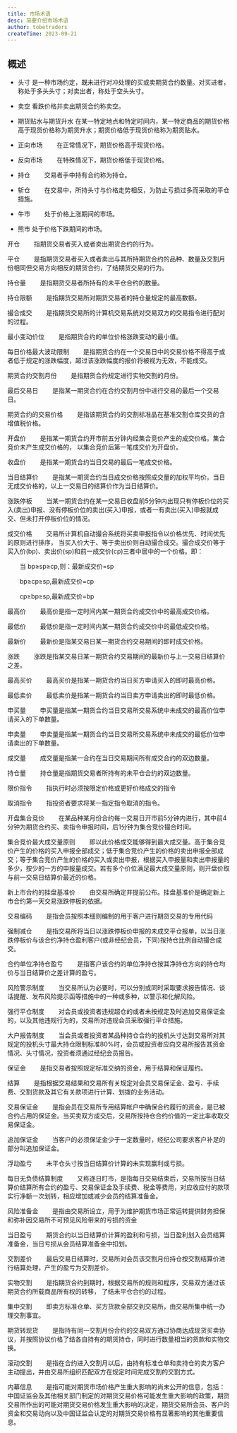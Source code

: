 ```yaml
---
title: 市场术语
desc: 简要介绍市场术语
author: tobetraders
createTime: 2023-09-21
---
```


## 概述
* 头寸
是一种市场约定，既未进行对冲处理的买或卖期货合约数量。对买进者，称处于多头头寸；对卖出者，称处于空头头寸。

* 卖空
看跌价格并卖出期货合约称卖空。

* 期货贴水与期货升水
在某一特定地点和特定时间内，某一特定商品的期货价格高于现货价格称为期货升水；期货价格低于现货价格称为期货贴水。

* 正向市场
　　在正常情况下，期货价格高于现货价格。
* 反向市场
　　在特殊情况下，期货价格低于现货价格。
* 持仓
　　交易者手中持有合约称为持仓。
* 斩仓
　　在交易中，所持头寸与价格走势相反，为防止亏损过多而采取的平仓措施。
* 牛市
　　处于价格上涨期间的市场。

* 熊市
处于价格下跌期间的市场。

开仓
　　指期货交易者买入或者卖出期货合约的行为。

平仓
　　是指期货交易者买入或者卖出与其所持期货合约的品种、数量及交割月份相同但交易方向相反的期货合约，了结期货交易的行为。

持仓量
　　是指期货交易者所持有的未平仓合约的数量。

持仓限额
　　是指期货交易所对期货交易者的持仓量规定的最高数额。

撮合成交
　　是指期货交易所的计算机交易系统对交易双方的交易指令进行配对的过程。

最小变动价位
　　是指期货合约的单位价格涨跌变动的最小值。

每日价格最大波动限制
　　是指期货合约在一个交易日中的交易价格不得高于或者低于规定的涨跌幅度，超过该涨跌幅度的报价将被视为无效，不能成交。

期货合约交割月份
　　是指期货合约规定进行实物交割的月份。

最后交易日
　　是指某一期货合约在合约交割月份中进行交易的最后一个交易日。

期货合约的交易价格
　　是指该期货合约的交割标准品在基准交割仓库交货的含增值税价格。

开盘价
　　是指某一期货合约开市前五分钟内经集合竞价产生的成交价格。集合竞价未产生成交价格的， 以集合竞价后第一笔成交价为开盘价。

收盘价
　　是指某一期货合约当日交易的最后一笔成交价格。

当日结算价
　　是指某一期货合约当日成交价格按照成交量的加权平均价。当日无成交价格的，以上一交易日的结算价作为当日结算价。

涨跌停板
　　当某一期货合约在某一交易日收盘前5分钟内出现只有停板价位的买入(卖出)申报、没有停板价位的卖出(买入)申报，或者一有卖出(买入)申报就成交、但未打开停板价位的情况。

成交价格
　　交易所计算机自动撮合系统将买卖申报指令以价格优先、时间优先的原则进行排序， 当买入价大于、等于卖出价则自动撮合成交。撮合成交价等于买入价(bp)、卖出价(sp)和前一成交价(cp)三者中居中的一个价格。即：

　　当 bp≥sp≥cp,则：最新成交价=sp

　　bp≥cp≥sp,最新成交价=cp

　　cp≥bp≥sp,最新成交价=bp

最高价
　　最高价是指一定时间内某一期货合约成交价中的最高成交价格。

最低价
　　最低价是指一定时间内某一期货合约成交价中的最低成交价格。

最新价
　　最新价是指某交易日某一期货合约交易期间的即时成交价格。

涨跌
　　涨跌是指某交易日某一期货合约交易期间的最新价与上一交易日结算价之差。

最高买价
　　最高买价是指某一期货合约当日买方申请买入的即时最高价格。

最低卖价
　　最低卖价是指某一期货合约当日卖方申请卖出的即时最低价格。

申买量
　　申买量是指某一期货合约当日交易所交易系统中未成交的最高价位申请买入的下单数量。

申卖量
　　申卖量是指某一期货合约当日交易所交易系统中未成交的最低价位申请卖出的下单数量。

成交量
　　成交量是指某一合约在当日交易期间所有成交合约的双边数量。

持仓量
　　持仓量是指期货交易者所持有的未平仓合约的双边数量。

限价指令
　　指执行时必须按限定价格或更好价格成交的指令

取消指令
　　指投资者要求将某一指定指令取消的指令。

开盘集合竞价
　　在某品种某月份合约每一交易日开市前5分钟内进行，其中前4分钟为期货合约买、卖指令申报时间，后1分钟为集合竞价撮合时间。

集合竞价最大成交量原则
　　即以此价格成交能够得到最大成交量。高于集合竞价产生的价格的买入申报全部成交；低于集合竞价产生的价格的卖出申报全部成交；等于集合竞价产生的价格的买入或卖出申报，根据买入申报量和卖出申报量的多少，按少的一方的申报量成交。若有多个价位满足最大成交量原则，则开盘价取与前一交易日结算价最近的价格。

新上市合约的挂盘基准价
　　由交易所确定并提前公布。挂盘基准价是确定新上市合约第一天交易涨跌停板的依据。

交易编码
　　是指会员按照本细则编制的用于客户进行期货交易的专用代码

强制减仓
　　是指交易所将当日以涨跌停板价申报的未成交平仓报单，以当日涨跌停板价与该合约净持仓盈利客户(或非经纪会员，下同)按持仓比例自动撮合成交。

合约单位净持仓盈亏
　　是指客户该合约的单位净持仓按其净持仓方向的持仓均价与当日结算价之差计算的盈亏。

风险警示制度
　　当交易所认为必要时，可以分别或同时采取要求报告情况、谈话提醒、发布风险提示函等措施中的一种或多种，以警示和化解风险。

强行平仓制度
　　对会员或投资者违规超仓的或者未按规定及时追加交易保证金的，以及其他违规行为的，交易所对违规会员采取强行平仓措施。

大户报告制度
　　当会员或者投资者某品种持仓合约的投机头寸达到交易所对其规定的投机头寸最大持仓限制标准80%时，会员或投资者应向交易所报告其资金情况、头寸情况，投资者须通过经纪会员报告。

保证金
　　是指交易者按照规定标准交纳的资金，用于结算和保证履约。

结算
　　是指根据交易结果和交易所有关规定对会员交易保证金、盈亏、手续费、交割货款及其它有关款项进行计算、划拨的业务活动。

交易保证金
　　是指会员在交易所专用结算帐户中确保合约履行的资金，是已被合约占用的保证金。当买卖双方成交后，交易所按持仓合约价值的一定比率收取交易保证金。

追加保证金
　　当客户的必须保证金少于一定数量时，经纪公司要求客户补足的部分叫追加保证金。

浮动盈亏
　　未平仓头寸按当日结算价计算的未实现赢利或亏损。

每日无负债结算制度
　　又称逐日盯市，是指每日交易结束后，交易所按当日结算价结算所有合约的盈亏、交易保证金及手续费、税金等费用，对应收应付的款项实行净额一次划转，相应增加或减少会员的结算准备金。

风险准备金
　　是指由交易所设立，用于为维护期货市场正常运转提供财务担保和弥补因交易所不可预见风险带来的亏损的资金

当日盈亏
　　期货合约以当日结算价计算的盈利和亏损，当日盈利划入会员结算准备金，当日亏损从会员结算准备金中扣划。

交割差价
　　最后交易日结算时，交易所对会员该交割月份持仓按交割结算价进行结算处理，产生的盈亏为交割差价。

实物交割
　　是指期货合约到期时，根据交易所的规则和程序，交易双方通过该期货合约所载商品所有权的转移， 了结未平仓合约的过程。

集中交割
　　即卖方标准仓单、买方货款全部交到交易所，由交易所集中统一办理交割事宜。

期货转现货
　　是指持有同一交割月份合约的交易双方通过协商达成现货买卖协议，并按照协议价格了结各自持有的期货持仓，同时进行数量相当的货款和实物交换。

滚动交割
　　是指在合约进入交割月以后，由持有标准仓单和卖持仓的卖方客户主动提出，并由交易所组织匹配双方在规定时间完成交割的交割方式。

内幕信息
　　是指可能对期货市场价格产生重大影响的尚未公开的信息，包括：中国证监会及其他相关部门制定的对期货交易价格可能发生重大影响的政策，期货交易所作出的可能对期货交易价格发生重大影响的决定，期货交易所会员、客户的资金和交易动向以及中国证监会认定的对期货交易价格有显著影响的其他重要信息。

